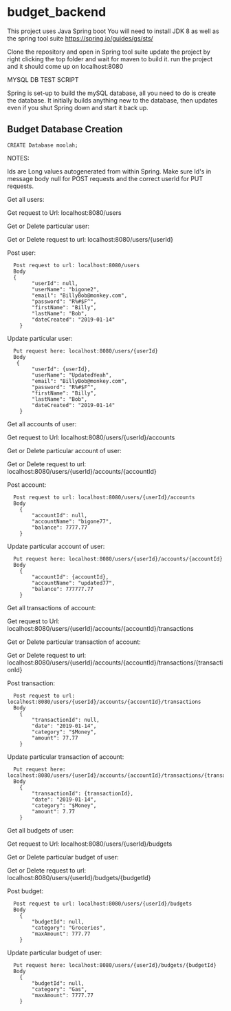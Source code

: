 # budget_backend

This project uses Java Spring boot
You will need to install JDK 8 as well as the spring tool suite
https://spring.io/guides/gs/sts/

Clone the repository and open in Spring tool suite update the project by right clicking the top folder and wait for maven to build it.
run the project and it should come up on localhost:8080

MYSQL DB TEST SCRIPT

Spring is set-up to build the mySQL database, all you need to do is create the database. It initially builds anything new to the database, then updates even if you shut Spring down and start it back up.
## Budget Database Creation

```
CREATE Database moolah;
```

NOTES:

Ids are Long values autogenerated from within Spring.
Make sure Id's in message body null for POST requests and the correct userId for PUT requests.


Get all users:

  Get request to Url: localhost:8080/users

Get or Delete particular user:

  Get or Delete request to url: localhost:8080/users/{userId}

Post user: 
```
  Post request to url: localhost:8080/users
  Body
  {
    	"userId": null,
    	"userName": "bigone2",
    	"email": "BillyBob@monkey.com",
    	"password": "R%#$F^",
        "firstName": "Billy",
        "lastName": "Bob",
        "dateCreated": "2019-01-14"
    }    
```


Update particular user: 
```
  Put request here: localhost:8080/users/{userId}
  Body
   {
    	"userId": {userId},
    	"userName": "UpdatedYeah",
    	"email": "BillyBob@monkey.com",
    	"password": "R%#$F^",
        "firstName": "Billy",
        "lastName": "Bob",
        "dateCreated": "2019-01-14"
    }
```

Get all accounts of user:

  Get request to Url: localhost:8080/users/{userId}/accounts

Get or Delete particular account of user:

  Get or Delete request to url: localhost:8080/users/{userId}/accounts/{accountId}

Post account: 
```
  Post request to url: localhost:8080/users/{userId}/accounts
  Body
    {
    	"accountId": null,
    	"accountName": "bigone77",
    	"balance": 7777.77
    }  
```


Update particular account of user: 
```
  Put request here: localhost:8080/users/{userId}/accounts/{accountId}
  Body
    {
    	"accountId": {accountId},
    	"accountName": "updated77",
    	"balance": 777777.77
    }
```


Get all transactions of account:

  Get request to Url: localhost:8080/users/{userId}/accounts/{accountId}/transactions

Get or Delete particular transaction of account:

  Get or Delete request to url: localhost:8080/users/{userId}/accounts/{accountId}/transactions/{transactionId}

Post transaction: 
```
  Post request to url: localhost:8080/users/{userId}/accounts/{accountId}/transactions
  Body
    {
    	"transactionId": null,
        "date": "2019-01-14",
    	"category": "$Money",
    	"amount": 77.77
    }   
```


Update particular transaction of account: 
```
  Put request here: localhost:8080/users/{userId}/accounts/{accountId}/transactions/{transactionId}
  Body
    {
    	"transactionId": {transactionId},
        "date": "2019-01-14",
    	"category": "$Money",
    	"amount": 7.77
    }
```

Get all budgets of user:

  Get request to Url: localhost:8080/users/{userId}/budgets

Get or Delete particular budget of user:

  Get or Delete request to url: localhost:8080/users/{userId}/budgets/{budgetId}

Post budget: 
```
  Post request to url: localhost:8080/users/{userId}/budgets
  Body
    {
    	"budgetId": null,
    	"category": "Groceries",
    	"maxAmount": 777.77
    }   
```


Update particular budget of user: 
```
  Put request here: localhost:8080/users/{userId}/budgets/{budgetId}
  Body
    {
    	"budgetId": null,
    	"category": "Gas",
    	"maxAmount": 7777.77
    }
```
